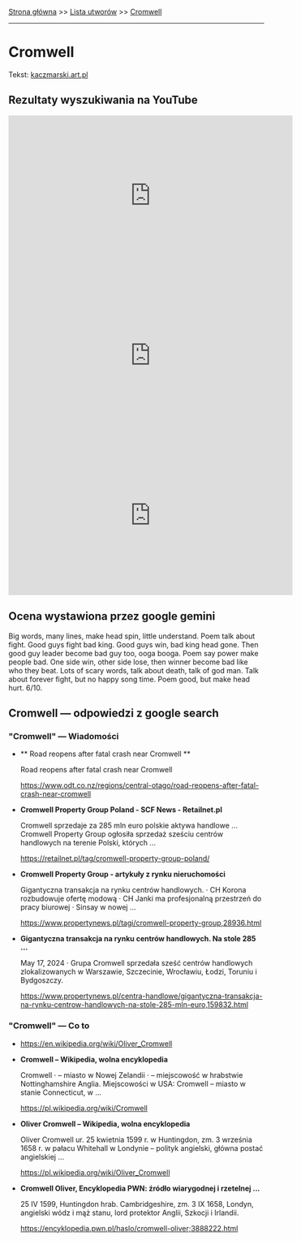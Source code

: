 [Strona główna](../index.md) >> [Lista utworów](../list.md) >> [Cromwell](102.md)

---

# Cromwell

Tekst: [kaczmarski.art.pl](https://www.kaczmarski.art.pl/tworczosc/wiersze/cromwell/)

## Rezultaty wyszukiwania na YouTube

<iframe width="560" height="315" src="https://www.youtube.com/embed/GiQZ4jL7H7M?si=IdontcarewhotheIRSsendsImnotpayingtaxes" title="YouTube video player" frameborder="0" allow="accelerometer; autoplay; clipboard-write; encrypted-media; gyroscope; picture-in-picture; web-share" referrerpolicy="strict-origin-when-cross-origin" allowfullscreen></iframe>

<iframe width="560" height="315" src="https://www.youtube.com/embed/SX6-cqBhL50?si=IdontcarewhotheIRSsendsImnotpayingtaxes" title="YouTube video player" frameborder="0" allow="accelerometer; autoplay; clipboard-write; encrypted-media; gyroscope; picture-in-picture; web-share" referrerpolicy="strict-origin-when-cross-origin" allowfullscreen></iframe>

<iframe width="560" height="315" src="https://www.youtube.com/embed/YLXvyCJSOwk?si=IdontcarewhotheIRSsendsImnotpayingtaxes" title="YouTube video player" frameborder="0" allow="accelerometer; autoplay; clipboard-write; encrypted-media; gyroscope; picture-in-picture; web-share" referrerpolicy="strict-origin-when-cross-origin" allowfullscreen></iframe>

## Ocena wystawiona przez google gemini

Big words, many lines, make head spin, little understand. Poem talk about fight. Good guys fight bad king. Good guys win, bad king head gone. Then good guy leader become bad guy too, ooga booga. Poem say power make people bad. One side win, other side lose, then winner become bad like who they beat. Lots of scary words, talk about death, talk of god man. Talk about forever fight, but no happy song time. Poem good, but make head hurt. 6/10.


## Cromwell — odpowiedzi z google search

### "Cromwell" — Wiadomości

- **  Road reopens after fatal crash near Cromwell  **

    Road reopens after fatal crash near Cromwell 

   <https://www.odt.co.nz/regions/central-otago/road-reopens-after-fatal-crash-near-cromwell>
- **Cromwell Property Group Poland - SCF News - Retailnet.pl**

    Cromwell sprzedaje za 285 mln euro polskie aktywa handlowe ... Cromwell Property Group ogłosiła sprzedaż sześciu centrów handlowych na terenie Polski, których ... 

   <https://retailnet.pl/tag/cromwell-property-group-poland/>
- **Cromwell Property Group - artykuły z rynku nieruchomości**

    Gigantyczna transakcja na rynku centrów handlowych. · CH Korona rozbudowuje ofertę modową · CH Janki ma profesjonalną przestrzeń do pracy biurowej · Sinsay w nowej ... 

   <https://www.propertynews.pl/tagi/cromwell-property-group,28936.html>
- **Gigantyczna transakcja na rynku centrów handlowych. Na stole 285 ...**

    May 17, 2024  ·  Grupa Cromwell sprzedała sześć centrów handlowych zlokalizowanych w Warszawie, Szczecinie, Wrocławiu, Łodzi, Toruniu i Bydgoszczy. 

   <https://www.propertynews.pl/centra-handlowe/gigantyczna-transakcja-na-rynku-centrow-handlowych-na-stole-285-mln-euro,159832.html>

### "Cromwell" — Co to

- <https://en.wikipedia.org/wiki/Oliver_Cromwell>
- **Cromwell – Wikipedia, wolna encyklopedia**

    Cromwell · – miasto w Nowej Zelandii · – miejscowość w hrabstwie Nottinghamshire Anglia. Miejscowości w USA: Cromwell – miasto w stanie Connecticut, w ... 

   <https://pl.wikipedia.org/wiki/Cromwell>
- **Oliver Cromwell – Wikipedia, wolna encyklopedia**

    Oliver Cromwell ur. 25 kwietnia 1599 r. w Huntingdon, zm. 3 września 1658 r. w pałacu Whitehall w Londynie – polityk angielski, główna postać angielskiej ... 

   <https://pl.wikipedia.org/wiki/Oliver_Cromwell>
- **Cromwell Oliver, Encyklopedia PWN: źródło wiarygodnej i rzetelnej ...**

    25 IV 1599, Huntingdon hrab. Cambridgeshire, zm. 3 IX 1658, Londyn, angielski wódz i mąż stanu, lord protektor Anglii, Szkocji i Irlandii. 

   <https://encyklopedia.pwn.pl/haslo/cromwell-oliver;3888222.html>

